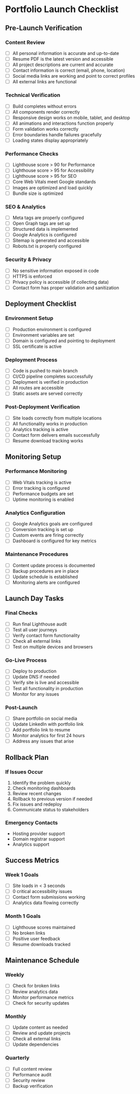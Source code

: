 # Portfolio Launch Checklist

## Pre-Launch Verification

### Content Review
- [ ] All personal information is accurate and up-to-date
- [ ] Resume PDF is the latest version and accessible
- [ ] All project descriptions are current and accurate
- [ ] Contact information is correct (email, phone, location)
- [ ] Social media links are working and point to correct profiles
- [ ] All external links are functional

### Technical Verification
- [ ] Build completes without errors
- [ ] All components render correctly
- [ ] Responsive design works on mobile, tablet, and desktop
- [ ] All animations and interactions function properly
- [ ] Form validation works correctly
- [ ] Error boundaries handle failures gracefully
- [ ] Loading states display appropriately

### Performance Checks
- [ ] Lighthouse score > 90 for Performance
- [ ] Lighthouse score > 95 for Accessibility
- [ ] Lighthouse score > 95 for SEO
- [ ] Core Web Vitals meet Google standards
- [ ] Images are optimized and load quickly
- [ ] Bundle size is optimized

### SEO & Analytics
- [ ] Meta tags are properly configured
- [ ] Open Graph tags are set up
- [ ] Structured data is implemented
- [ ] Google Analytics is configured
- [ ] Sitemap is generated and accessible
- [ ] Robots.txt is properly configured

### Security & Privacy
- [ ] No sensitive information exposed in code
- [ ] HTTPS is enforced
- [ ] Privacy policy is accessible (if collecting data)
- [ ] Contact form has proper validation and sanitization

## Deployment Checklist

### Environment Setup
- [ ] Production environment is configured
- [ ] Environment variables are set
- [ ] Domain is configured and pointing to deployment
- [ ] SSL certificate is active

### Deployment Process
- [ ] Code is pushed to main branch
- [ ] CI/CD pipeline completes successfully
- [ ] Deployment is verified in production
- [ ] All routes are accessible
- [ ] Static assets are served correctly

### Post-Deployment Verification
- [ ] Site loads correctly from multiple locations
- [ ] All functionality works in production
- [ ] Analytics tracking is active
- [ ] Contact form delivers emails successfully
- [ ] Resume download tracking works

## Monitoring Setup

### Performance Monitoring
- [ ] Web Vitals tracking is active
- [ ] Error tracking is configured
- [ ] Performance budgets are set
- [ ] Uptime monitoring is enabled

### Analytics Configuration
- [ ] Google Analytics goals are configured
- [ ] Conversion tracking is set up
- [ ] Custom events are firing correctly
- [ ] Dashboard is configured for key metrics

### Maintenance Procedures
- [ ] Content update process is documented
- [ ] Backup procedures are in place
- [ ] Update schedule is established
- [ ] Monitoring alerts are configured

## Launch Day Tasks

### Final Checks
- [ ] Run final Lighthouse audit
- [ ] Test all user journeys
- [ ] Verify contact form functionality
- [ ] Check all external links
- [ ] Test on multiple devices and browsers

### Go-Live Process
- [ ] Deploy to production
- [ ] Update DNS if needed
- [ ] Verify site is live and accessible
- [ ] Test all functionality in production
- [ ] Monitor for any issues

### Post-Launch
- [ ] Share portfolio on social media
- [ ] Update LinkedIn with portfolio link
- [ ] Add portfolio link to resume
- [ ] Monitor analytics for first 24 hours
- [ ] Address any issues that arise

## Rollback Plan

### If Issues Occur
1. Identify the problem quickly
2. Check monitoring dashboards
3. Review recent changes
4. Rollback to previous version if needed
5. Fix issues and redeploy
6. Communicate status to stakeholders

### Emergency Contacts
- Hosting provider support
- Domain registrar support
- Analytics support

## Success Metrics

### Week 1 Goals
- [ ] Site loads in < 3 seconds
- [ ] 0 critical accessibility issues
- [ ] Contact form submissions working
- [ ] Analytics data flowing correctly

### Month 1 Goals
- [ ] Lighthouse scores maintained
- [ ] No broken links
- [ ] Positive user feedback
- [ ] Resume downloads tracked

## Maintenance Schedule

### Weekly
- [ ] Check for broken links
- [ ] Review analytics data
- [ ] Monitor performance metrics
- [ ] Check for security updates

### Monthly
- [ ] Update content as needed
- [ ] Review and update projects
- [ ] Check all external links
- [ ] Update dependencies

### Quarterly
- [ ] Full content review
- [ ] Performance audit
- [ ] Security review
- [ ] Backup verification